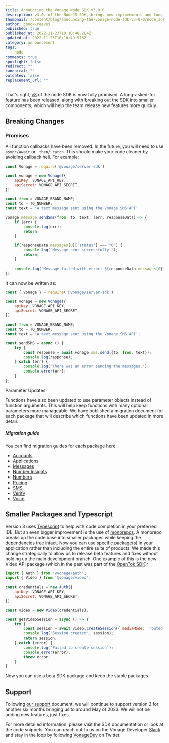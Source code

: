 ```yaml
---
title: Announcing the Vonage Node SDK v3.0.0
description: v3.0. of the NodeJS SDK, brings new improvements and long "await"ed features
thumbnail: /content/blog/announcing-the-vonage-node-sdk-v3-0-0/node_sdk-updates.png
author: chuck-reeves
published: true
published_at: 2022-11-23T10:10:48.204Z
updated_at: 2022-11-23T10:10:49.976Z
category: announcement
tags:
  - node
comments: true
spotlight: false
redirect: ""
canonical: ""
outdated: false
replacement_url: ""
---
```

That's right, [v3](https://github.com/Vonage/vonage-node-sdk/releases/tag/%40vonage%2Fserver-sdk%403.0.0) of the node SDK is now fully promised. A long-asked-for feature has been released, along with breaking out the SDK into smaller components, which will help the team release new features more quickly.

## Breaking Changes

### Promises

All function callbacks have been removed. In the future, you will need to use `async/await` or `.then/.catch`. This should make your code cleaner by avoiding callback hell. For example:

```js
const Vonage = require('@vonage/server-sdk')

const vonage = new Vonage({
    apiKey: VONAGE_API_KEY,
    apiSecret: VONAGE_API_SECRET,
})

const from = VONAGE_BRAND_NAME;
const to = TO_NUMBER;
const text = 'A text message sent using the Vonage SMS API'

vonage.message.sendSms(from, to, text, (err, responseData) => {
    if (err) {
        console.log(err);
        return;
    }

    if(responseData.messages[0]['status'] === "0") {
        console.log("Message sent successfully.");
        return;
    } 
    
    console.log(`Message failed with error: ${responseData.messages[0]['error-text']}`);
})
```

It can now be written as:

```js
const { Vonage } = require('@vonage/server-sdk')

const vonage = new Vonage({
    apiKey: VONAGE_API_KEY,
    apiSecret: VONAGE_API_SECRET,
})

const from = VONAGE_BRAND_NAME;
const to = TO_NUMBER;
const text = 'A text message sent using the Vonage SMS API';

const sendSMS = async () {
    try {
        const response = await vonage.sms.send({to, from, text});
        console.log(response);
    } catch (err) {
        console.log('There was an error sending the messages.'); 
        console.error(err);
    }
};
```

Parameter Updates

Functions have also been updated to use parameter objects instead of function arguments. This will help keep functions with many optional parameters more manageable. We have published a migration document for each package that will describe which functions have been updated in more detail.

##### Migration guide

You can find migration guides for each package here:

* [Accounts](https://github.com/Vonage/vonage-node-sdk/blob/3.x/packages/accounts/v2_TO_v3_MIGRATION_GUIDE.md)
* [Applications](https://github.com/Vonage/vonage-node-sdk/blob/3.x/packages/applications/v2_TO_v3_MIGRATION_GUIDE.md)
* [Messages](https://github.com/Vonage/vonage-node-sdk/blob/3.x/packages/messages/v2_TO_v3_MIGRATION_GUIDE.md)
* [Number Insights](https://github.com/Vonage/vonage-node-sdk/blob/3.x/packages/number-insights/v2_TO_v3_MIGRATION_GUIDE.md)
* [Numbers](https://github.com/Vonage/vonage-node-sdk/blob/3.x/packages/numbers/v2_TO_v3_MIGRATION_GUIDE.md)
* [Pricing](https://github.com/Vonage/vonage-node-sdk/blob/3.x/packages/pricing/v2_TO_v3_MIGRATION_GUIDE.md)
* [SMS](https://github.com/Vonage/vonage-node-sdk/blob/3.x/packages/sms/v2_TO_v3_MIGRATION_GUIDE.md)
* [Verify](https://github.com/Vonage/vonage-node-sdk/blob/3.x/packages/verify/v2_TO_v3_MIGRATION_GUIDE.md)
* [Voice](https://github.com/Vonage/vonage-node-sdk/blob/3.x/packages/voice/v2_TO_v3_MIGRATION_GUIDE.md)

## Smaller Packages and Typescript

Version 3 uses [Typescript](https://www.typescriptlang.org/) to help with code completion in your preferred IDE. But an even bigger improvement is the use of [monorepos](https://github.com/Vonage/vonage-node-sdk/blob/3.x/packages/voice/v2_TO_v3_MIGRATION_GUIDE.md). A monorepo breaks up the code base into smaller packages while keeping the dependancies tree intact. Now you can use specific package(s) in your application rather than including the entire suite of products. We made this change strategically to allow us to release beta features and fixes without holding up the main development branch. One example of this is the new Video API package (which in the past was part of the [OpenTok SDK](https://github.com/opentok/opentok-node)):

```js
import { Auth } from '@vonage/auth';
import { Video } from '@vonage/video';

const credentials = new Auth({
    apiKey: VONAGE_API_KEY,
    apiSecret: VONAGE_API_SECRET,
});

const video = new Video(credentials);

const getVideoSession = async () => {
    try {
        const session = await video.createSession({ mediaMode: 'routed' });
        console.log('Session created', session);
        return session;
    } catch (error) {
        console.log('Failed to create session');
        console.error(error);
        throw error;
    }
}
```

Now you can use a beta SDK package and keep the stable packages.

## Support

Following [our support](https://github.com/Nexmo/server-sdk-specification/blob/main/SPECIFICATION.md#sdk-support) document, we will continue to support version 2 for another six months bringing us to around May of 2023. We will not be adding new features, just fixes.

For more detailed information, please visit the SDK documentation or look at the code snippets. You can reach out to us on the Vonage Developer [Slack](https://developer.vonage.com/community/slack) and stay in the loop by following [VonageDev](https://twitter.com/VonageDev) on Twitter.